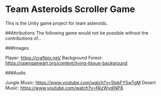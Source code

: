 # Team Asteroids Scroller Game

This is the Unity game project for team asteroids.


##Attributions
The following game would not be possible without the contributions of...

###Images

Player: https://craftpix.net/
Background Forest: https://opengameart.org/content/living-tissue-background


###Audio

Jungle Music: https://www.youtube.com/watch?v=5lqkFY5wTgM
Desert Music: https://www.youtube.com/watch?v=f4izWydINP8


